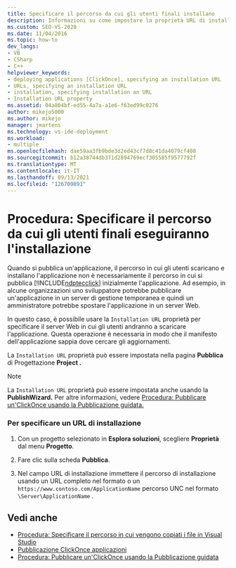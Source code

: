 ```yaml
---
title: Specificare il percorso da cui gli utenti finali installano
description: Informazioni su come impostare la proprietà URL di installazione, in cui è ospitata un'ClickOnce pubblicata per l'installazione.
ms.custom: SEO-VS-2020
ms.date: 11/04/2016
ms.topic: how-to
dev_langs:
- VB
- CSharp
- C++
helpviewer_keywords:
- deploying applications [ClickOnce], specifying an installation URL
- URLs, specifying an installation URL
- installation, specifying installation an URL
- Installation URL property
ms.assetid: 04a804bf-ed55-4a7a-a1e6-f63ed99c0276
author: mikejo5000
ms.author: mikejo
manager: jmartens
ms.technology: vs-ide-deployment
ms.workload:
- multiple
ms.openlocfilehash: dae59aa3fb9bde3d2ed43cf7d8c41da4079cf408
ms.sourcegitcommit: b12a38744db371d2894769ecf305585f9577792f
ms.translationtype: MT
ms.contentlocale: it-IT
ms.lasthandoff: 09/13/2021
ms.locfileid: "126709891"
---
```

# <a name="how-to-specify-the-location-where-end-users-will-install-from"></a>Procedura: Specificare il percorso da cui gli utenti finali eseguiranno l'installazione

Quando si pubblica un'applicazione, il percorso in cui gli utenti scaricano e installano l'applicazione non è necessariamente il percorso in cui si pubblica [!INCLUDE[ndptecclick](../deployment/includes/ndptecclick_md.md)] inizialmente l'applicazione. Ad esempio, in alcune organizzazioni uno sviluppatore potrebbe pubblicare un'applicazione in un server di gestione temporanea e quindi un amministratore potrebbe spostare l'applicazione in un server Web.

In questo caso, è possibile usare la `Installation URL` proprietà per specificare il server Web in cui gli utenti andranno a scaricare l'applicazione. Questa operazione è necessaria in modo che il manifesto dell'applicazione sappia dove cercare gli aggiornamenti.

La `Installation URL` proprietà può essere impostata nella pagina **Pubblica** di Progettazione **Project .**

> [!NOTE]
> La `Installation URL` proprietà può essere impostata anche usando la **PublishWizard.** Per altre informazioni, vedere [Procedura: Pubblicare un'ClickOnce usando la Pubblicazione guidata.](../deployment/how-to-publish-a-clickonce-application-using-the-publish-wizard.md)

### <a name="to-specify-an-installation-url"></a>Per specificare un URL di installazione

1. Con un progetto selezionato in **Esplora soluzioni**, scegliere **Proprietà** dal menu **Progetto**.

2. Fare clic sulla scheda **Pubblica**.

3. Nel campo URL di installazione immettere il percorso di installazione usando un URL completo nel formato o un `https://www.contoso.com/ApplicationName` percorso UNC nel formato `\Server\ApplicationName` .

## <a name="see-also"></a>Vedi anche
- [Procedura: Specificare il percorso in cui vengono copiati i file in Visual Studio](../deployment/how-to-specify-where-visual-studio-copies-the-files.md)
- [Pubblicazione ClickOnce applicazioni](../deployment/publishing-clickonce-applications.md)
- [Procedura: Pubblicare un'ClickOnce usando la Pubblicazione guidata](../deployment/how-to-publish-a-clickonce-application-using-the-publish-wizard.md)